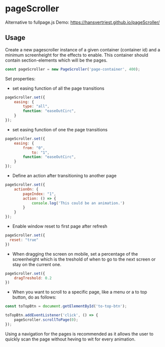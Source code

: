 # pageScroller
Alternative to fullpage.js
Demo: https://hansvertriest.github.io/pageScroller/

## Usage
Create a new pagescroller instance of a given container (container id) and a minimum screenheight for the effects to enable. This container should contain section-elements which will be the pages.
```javascript
const pageScroller = new PageScroller('page-container', 400);
```
Set properties:
* set easing function of all the page transitions
```javascript
pageScroller.set({
	easing: {
		type: "all",
		function: "easeOutCirc",
	}
});
```

* set easing function of one the page transitions
```javascript
pageScroller.set({
	easing: {
		from: "0",
    		to: "1",
		function: "easeOutCirc",
	}
});
```

* Define an action after transitioning to another page
```javascript
pageScroller.set({
	actionOn: {
		pageIndex: "1",
		action: () => {
			console.log('This could be an animation.')
		}
	}
});
```

* Enable window reset to first page after refresh
```javascript
pageScroller.set({
  reset: "true"
})
```

* When dragging the screen on mobile, set a percentage of the screenheight which is the treshold of when to go to the next screen or stay on the current one.
```javascript
pageScroller.set({
	dragTreshold: 0.2
})
```

* When you want to scroll to a specific page, like a menu or a to top button, do as follows:
```javascript
const toTopBtn = document.getElementById('to-top-btn');

toTopBtn.addEventListener('click', () => {
	pageScroller.scrollToPage(0);
});
```
Using a navigation for the pages is recommended as it allows the user to quickly scan the page without heving to wit for every animation.

